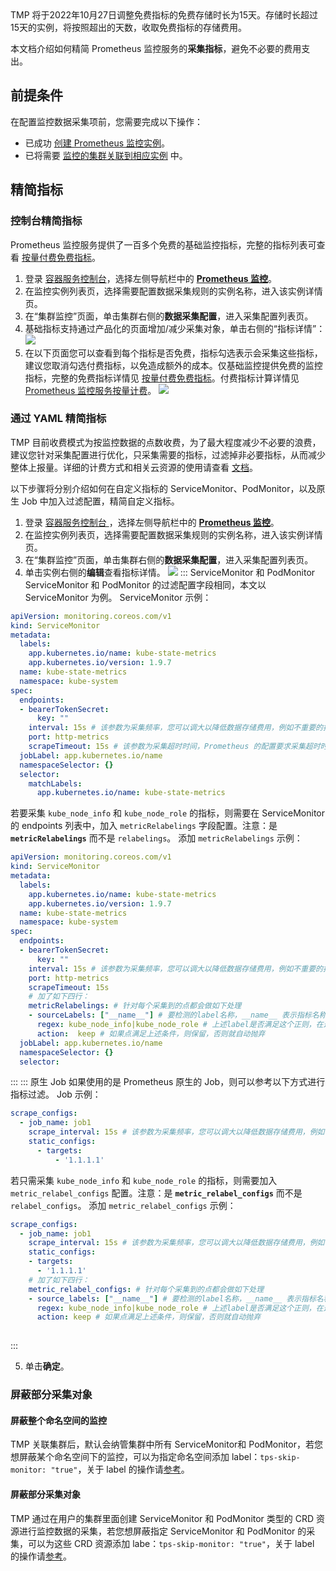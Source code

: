 
<dx-alert infotype="notice" title="">
TMP 将于2022年10月27日调整免费指标的免费存储时长为15天。存储时长超过15天的实例，将按照超出的天数，收取免费指标的存储费用。
</dx-alert>

本文档介绍如何精简 Prometheus 监控服务的**采集指标**，避免不必要的费用支出。

## 前提条件

在配置监控数据采集项前，您需要完成以下操作：

- 已成功 [创建 Prometheus 监控实例](https://intl.cloud.tencent.com/document/product/457/46739)。
- 已将需要 [监控的集群关联到相应实例](https://intl.cloud.tencent.com/document/product/457/46731) 中。

## 精简指标

### 控制台精简指标

Prometheus 监控服务提供了一百多个免费的基础监控指标，完整的指标列表可查看 [按量付费免费指标](https://intl.cloud.tencent.com/document/product/457/46735)。

1. 登录 [容器服务控制台](https://console.cloud.tencent.com/tke2)，选择左侧导航栏中的 **[Prometheus 监控](https://console.cloud.tencent.com/tke2/prometheus2)**。
2. 在监控实例列表页，选择需要配置数据采集规则的实例名称，进入该实例详情页。
3. 在“集群监控”页面，单击集群右侧的**数据采集配置**，进入采集配置列表页。
4. 基础指标支持通过产品化的页面增加/减少采集对象，单击右侧的“指标详情”：
![](https://qcloudimg.tencent-cloud.cn/raw/8e837e035089126feca9a827867b2647.png)
5. 在以下页面您可以查看到每个指标是否免费，指标勾选表示会采集这些指标，建议您取消勾选付费指标，以免造成额外的成本。仅基础监控提供免费的监控指标，完整的免费指标详情见 [按量付费免费指标](https://intl.cloud.tencent.com/document/product/457/46735)。付费指标计算详情见 [Prometheus 监控服务按量计费](https://intl.cloud.tencent.com/document/product/1116/43156)。
![](https://qcloudimg.tencent-cloud.cn/raw/92c68bf0a10368f8c513c85327a66c43.png)

### 通过 YAML 精简指标

TMP 目前收费模式为按监控数据的点数收费，为了最大程度减少不必要的浪费，建议您针对采集配置进行优化，只采集需要的指标，过滤掉非必要指标，从而减少整体上报量。详细的计费方式和相关云资源的使用请查看 [文档](https://intl.cloud.tencent.com/document/product/457/46733)。

以下步骤将分别介绍如何在自定义指标的 ServiceMonitor、PodMonitor，以及原生 Job 中加入过滤配置，精简自定义指标。

1. 登录 [容器服务控制台 ](https://console.cloud.tencent.com/tke2)，选择左侧导航栏中的 **[Prometheus 监控](https://console.cloud.tencent.com/tke2/prometheus2)**。
2. 在监控实例列表页，选择需要配置数据采集规则的实例名称，进入该实例详情页。
3. 在“集群监控”页面，单击集群右侧的**数据采集配置**，进入采集配置列表页。
4. 单击实例右侧的**编辑**查看指标详情。
    ![](https://qcloudimg.tencent-cloud.cn/raw/086b82da019fd9b39c1efdca7c6524d0.png)
    <dx-tabs>
    ::: ServiceMonitor 和 PodMonitor
    ServiceMonitor 和 PodMonitor 的过滤配置字段相同，本文以 ServiceMonitor 为例。
    ServiceMonitor 示例：

```yaml
apiVersion: monitoring.coreos.com/v1
kind: ServiceMonitor
metadata:
  labels:
    app.kubernetes.io/name: kube-state-metrics
    app.kubernetes.io/version: 1.9.7
  name: kube-state-metrics
  namespace: kube-system
spec:
  endpoints:
  - bearerTokenSecret:
      key: ""
    interval: 15s # 该参数为采集频率，您可以调大以降低数据存储费用，例如不重要的指标可以改为 300s，可以降低20倍的监控数据采集量
    port: http-metrics
    scrapeTimeout: 15s # 该参数为采集超时时间，Prometheus 的配置要求采集超时时间不能超过采集间隔，即：scrapeTimeout <= interval
  jobLabel: app.kubernetes.io/name
  namespaceSelector: {}
  selector:
    matchLabels:
      app.kubernetes.io/name: kube-state-metrics
```

若要采集 `kube_node_info` 和 `kube_node_role` 的指标，则需要在 ServiceMonitor 的 endpoints 列表中，加入 `metricRelabelings` 字段配置。注意：是 **`metricRelabelings`** 而不是 `relabelings`。
添加 `metricRelabelings` 示例：

```yaml
apiVersion: monitoring.coreos.com/v1
kind: ServiceMonitor
metadata:
  labels:
    app.kubernetes.io/name: kube-state-metrics
    app.kubernetes.io/version: 1.9.7
  name: kube-state-metrics
  namespace: kube-system
spec:
  endpoints:
  - bearerTokenSecret:
      key: ""
    interval: 15s # 该参数为采集频率，您可以调大以降低数据存储费用，例如不重要的指标可以改为 300s，可以降低20倍的监控数据采集量
    port: http-metrics
    scrapeTimeout: 15s
    # 加了如下四行：
    metricRelabelings: # 针对每个采集到的点都会做如下处理
    - sourceLabels: ["__name__"] # 要检测的label名称，__name__ 表示指标名称，也可以是任意这个点所带的label
      regex: kube_node_info|kube_node_role # 上述label是否满足这个正则，在这里，我们希望__name__满足kube_node_info或kube_node_role
      action:  keep # 如果点满足上述条件，则保留，否则就自动抛弃
  jobLabel: app.kubernetes.io/name
  namespaceSelector: {}
  selector:
```

:::
::: 原生 Job
如果使用的是 Prometheus 原生的 Job，则可以参考以下方式进行指标过滤。
Job 示例：

```yaml
scrape_configs:
  - job_name: job1
    scrape_interval: 15s # 该参数为采集频率，您可以调大以降低数据存储费用，例如不重要的指标可以改为 300s，可以降低20倍的监控数据采集量
    static_configs:
      - targets:
          - '1.1.1.1'
```

若只需采集 `kube_node_info` 和 `kube_node_role` 的指标，则需要加入 `metric_relabel_configs` 配置。注意：是 **`metric_relabel_configs`** 而不是 `relabel_configs`。
添加 `metric_relabel_configs` 示例：

```yaml
scrape_configs:
  - job_name: job1
    scrape_interval: 15s # 该参数为采集频率，您可以调大以降低数据存储费用，例如不重要的指标可以改为 300s，可以降低20倍的监控数据采集量
    static_configs:
    - targets:
      - '1.1.1.1'
    # 加了如下四行：
    metric_relabel_configs: # 针对每个采集到的点都会做如下处理
    - source_labels: ["__name__"] # 要检测的label名称，__name__ 表示指标名称，也可以是任意这个点所带的label
      regex: kube_node_info|kube_node_role # 上述label是否满足这个正则，在这里，我们希望__name__满足kube_node_info或kube_node_role
      action: keep # 如果点满足上述条件，则保留，否则就自动抛弃
		    
```

:::
</dx-tabs>

5. 单击**确定**。


### 屏蔽部分采集对象

#### 屏蔽整个命名空间的监控

TMP 关联集群后，默认会纳管集群中所有 ServiceMonitor和 PodMonitor，若您想屏蔽某个命名空间下的监控，可以为指定命名空间添加 label：`tps-skip-monitor: "true"`，关于 label 的操作请[参考](https://kubernetes.io/zh/docs/concepts/overview/working-with-objects/labels/)。

#### 屏蔽部分采集对象

TMP 通过在用户的集群里面创建 ServiceMonitor 和 PodMonitor 类型的 CRD 资源进行监控数据的采集，若您想屏蔽指定 ServiceMonitor 和 PodMonitor 的采集，可以为这些 CRD 资源添加 labe：`tps-skip-monitor: "true"`，关于 label 的操作请[参考](https://kubernetes.io/zh/docs/concepts/overview/working-with-objects/labels/)。

